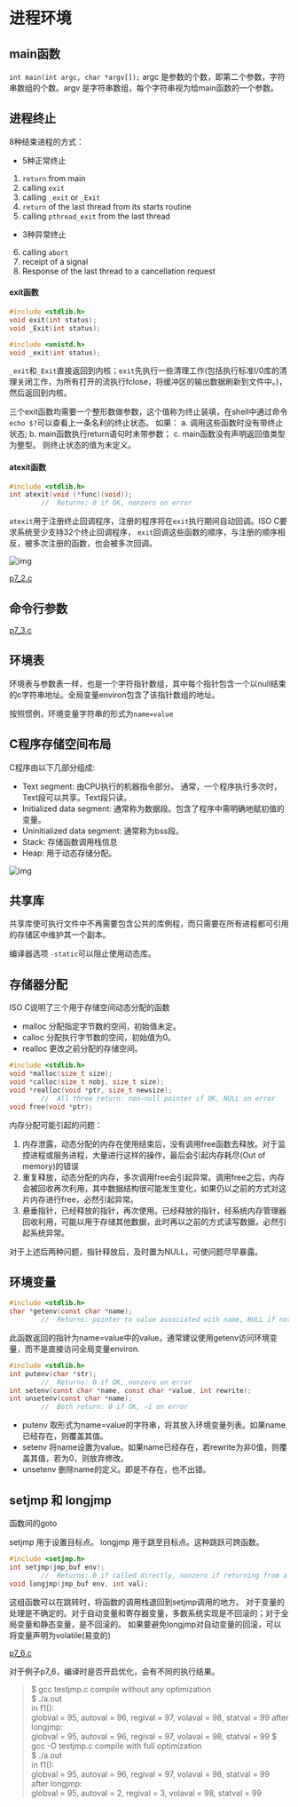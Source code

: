 进程环境
===

main函数
---

`int main(int argc, char *argv[]);`
argc 是参数的个数，即第二个参数，字符串数组的个数。argv 是字符串数组，每个字符串视为给main函数的一个参数。

进程终止
---

8种结束进程的方式：

* 5种正常终止
1. `return` from main
2. calling `exit`
3. calling `_exit` or `_Exit`
4. `return` of the last thread from its starts routine
5. calling `pthread_exit` from the last thread

* 3种异常终止
6. calling `abort`
7. receipt of a signal
8. Response of the last thread to a cancellation request

#### exit函数

```c
#include <stdlib.h> 
void exit(int status); 
void _Exit(int status); 

#include <unistd.h> 
void _exit(int status);
```

`_exit`和`_Exit`直接返回到内核；`exit`先执行一些清理工作(包括执行标准I/0库的清理关闭工作，为所有打开的流执行fclose，将缓冲区的输出数据刷新到文件中。)，然后返回到内核。

三个exit函数均需要一个整形数做参数，这个值称为终止装填，在shell中通过命令`echo $?`可以查看上一条名利的终止状态。
如果：
a. 调用这些函数时没有带终止状态;
b. main函数执行return语句时未带参数；
c. main函数没有声明返回值类型为整型。
则终止状态的值为未定义。

#### atexit函数

```c
#include <stdlib.h>
int atexit(void (*func)(void));
		//	Returns: 0 if OK, nonzero on error
```

`atexit`用于注册终止回调程序，注册的程序将在`exit`执行期间自动回调。ISO C要求系统至少支持32个终止回调程序，
`exit`回调这些函数的顺序，与注册的顺序相反，被多次注册的函数，也会被多次回调。

![img](images/start_and_exit.png)

[p7_2.c](p7_2.c)

命令行参数
---

[p7_3.c](p7_3.c)

环境表
---

环境表与参数表一样，也是一个字符指针数组，其中每个指针包含一个以null结束的c字符串地址。全局变量environ包含了该指针数组的地址。

按照惯例，环境变量字符串的形式为`name=value`

C程序存储空间布局
---

C程序由以下几部分组成:

* Text segment: 由CPU执行的机器指令部分。 通常，一个程序执行多次时，Text段可以共享。Text段只读。
* Initialized data segment: 通常称为数据段。包含了程序中需明确地赋初值的变量。
* Uninitialized data segment: 通常称为bss段。
* Stack: 存储函数调用栈信息
* Heap: 用于动态存储分配。

![img](images/typical_memory_arrangement.png)

共享库
---

共享库使可执行文件中不再需要包含公共的库例程，而只需要在所有进程都可引用的存储区中维护其一个副本。

编译器选项 `-static`可以阻止使用动态库。

存储器分配
---

ISO C说明了三个用于存储空间动态分配的函数

* malloc 分配指定字节数的空间，初始值未定。
* calloc 分配执行字节数的空间，初始值为0。
* realloc 更改之前分配的存储空间。

```c
#include <stdlib.h>
void *malloc(size_t size);
void *calloc(size_t nobj, size_t size); 
void *realloc(void *ptr, size_t newsize);
		//	All three return: non-null pointer if OK, NULL on error
void free(void *ptr);
```

内存分配可能引起的问题：
1. 内存泄露，动态分配的内存在使用结束后，没有调用free函数去释放。对于监控进程或服务进程，大量进行这样的操作，最后会引起内存耗尽(Out of memory)的错误
2. 重复释放，动态分配的内存，多次调用free会引起异常。调用free之后，内存会被回收再次利用，其中数据结构很可能发生变化，如果仍以之前的方式对这片内存进行free，必然引起异常。
3. 悬垂指针，已经释放的指针，再次使用。已经释放的指针，经系统内存管理器回收利用，可能以用于存储其他数据，此时再以之前的方式读写数据，必然引起系统异常。

对于上述后两种问题，指针释放后，及时置为NULL，可使问题尽早暴露。

环境变量
---

```c
#include <stdlib.h>
char *getenv(const char *name);
		//	Returns: pointer to value associated with name, NULL if not found
```

此函数返回的指针为name=value中的value。通常建议使用getenv访问环境变量，而不是直接访问全局变量environ.

```c
#include <stdlib.h> 
int putenv(char *str);
		//	Returns: 0 if OK, nonzero on error
int setenv(const char *name, const char *value, int rewrite); 
int unsetenv(const char *name);
		//	Both return: 0 if OK, −1 on error
```

* putenv 取形式为name=value的字符串，将其放入环境变量列表。如果name已经存在，则覆盖其值。
* setenv 将name设置为value。如果name已经存在，若rewrite为非0值，则覆盖其值，若为0，则放弃修改。
* unsetenv 删除name的定义。即是不存在，也不出错。

setjmp 和 longjmp
---

函数间的goto

setjmp 用于设置目标点。
longjmp 用于跳至目标点。这种跳跃可跨函数。

```c
#include <setjmp.h>
int setjmp(jmp_buf env);
		//	Returns: 0 if called directly, nonzero if returning from a call to longjmp 
void longjmp(jmp_buf env, int val);
```

这组函数可以在跳转时，将函数的调用栈退回到setjmp调用的地方。
对于变量的处理是不确定的。对于自动变量和寄存器变量，多数系统实现是不回滚的；对于全局变量和静态变量，是不回滚的。
如果要避免longjmp对自动变量的回滚，可以将变量声明为volatile(易变的)

[p7_6.c](p7_6.c)

对于例子p7_6，编译时是否开启优化，会有不同的执行结果。
>$ gcc testjmp.c compile without any optimization<br>
>$ ./a.out<br>
>in f1():<br>
>globval = 95, autoval = 96, regival = 97, volaval = 98, statval = 99 after longjmp:<br>
>globval = 95, autoval = 96, regival = 97, volaval = 98, statval = 99 $ gcc -O testjmp.c compile with full optimization<br>
>$ ./a.out<br>
>in f1():<br>
>globval = 95, autoval = 96, regival = 97, volaval = 98, statval = 99<br>
>after longjmp:<br>
>globval = 95, autoval = 2, regival = 3, volaval = 98, statval = 99<br>
























